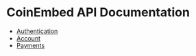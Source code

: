 #  CoinEmbed API Documentation

- [Authentication](authentication.md)
- [Account](account.md)
- [Payments](payments.md)